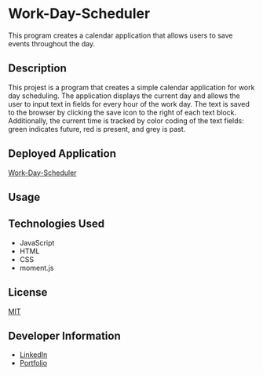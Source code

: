 # Work-Day-Scheduler
This program creates a calendar application that allows users to save events throughout the day.

## Description
This projest is a program that creates a simple calendar application for work day scheduling. The application displays the current day and allows the user to input text in fields for every hour of the work day. The text is saved to the browser by clicking the save icon to the right of each text block. Additionally, the current time is tracked by color coding of the text fields: green indicates future, red is present, and grey is past.

## Deployed Application
[Work-Day-Scheduler](https://briceveyna.github.io/Work-Day-Scheduler/)

## Usage

## Technologies Used
- JavaScript
- HTML
- CSS
- moment.js

## License
[MIT](https://choosealicense.com/licenses/mit/)

## Developer Information
- [LinkedIn](https://www.linkedin.com/in/brice-veyna/)
- [Portfolio](https://briceveyna.github.io/Portfolio/)
